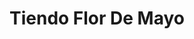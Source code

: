 ---
title: "Tiendo Flor De Mayo"
url: /zona-19-ciudad-de-guatemala/tiendo-flor-de-mayo/
shop: general
---